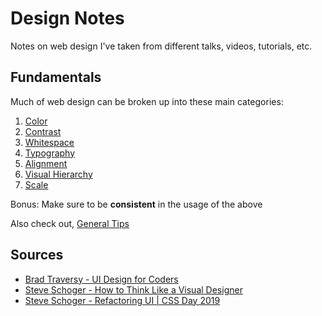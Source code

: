 # Design Notes
Notes on web design I've taken from different talks, videos, tutorials, etc.

## Fundamentals
Much of web design can be broken up into these main categories:

1. [Color](./src/color.md)
2. [Contrast](./src/contrast.md)
3. [Whitespace](./src/whitespace.md)
4. [Typography](./src/typography.md)
5. [Alignment](./src/alignment.md)
6. [Visual Hierarchy](./src/visual-hierarchy.md)
7. [Scale](./src/scale.md)

Bonus: Make sure to be **consistent** in the usage of the above

Also check out, [General Tips](./src/general.md)

## Sources
- [Brad Traversy - UI Design for Coders](https://www.youtube.com/watch?v=0JCUH5daCCE&t=323s)
- [Steve Schoger - How to Think Like a Visual Designer](https://www.youtube.com/watch?v=hlI6xGfBjkQ)
- [Steve Schoger - Refactoring UI | CSS Day 2019](https://www.youtube.com/watch?v=7Z9rrryIOC4&feature=youtu.be)